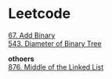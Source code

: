 # Leetcode

[67. Add Binary](https://github.com/Adalyne/Leetcode/blob/5d68662269b5006d15c4ed4ea939de7ca3d5e97f/Bit%20Manipulation/67.%20Add%20Binary.md)   
[543. Diameter of Binary Tree](https://github.com/Adalyne/Leetcode/blob/ba3522d90550172dfdcd7535eaeb2231c7e247e5/Binary%20Tree%20DFS/543.%20Diameter%20of%20Binary%20Tree.md)  

**othoers**  
[876. Middle of the Linked List](https://github.com/Adalyne/Leetcode/blob/96c425f216bf7ddaac0421d4f63fd6a48ce58cdf/Others/876.%20Middle%20of%20the%20Linked%20.md)
